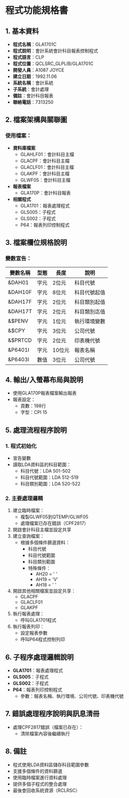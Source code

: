 # 程式功能規格書

## 1. 基本資料
- **程式名稱**：GLA1701C
- **程式說明**：會計系統會計科目報表控制程式
- **程式語言**：CLP
- **程式位置**：QCLSRC_GLPLIB/GLA1701C
- **開發人員**：A1087 JOYCE
- **建立日期**：1992.11.06
- **系統名稱**：會計系統
- **子系統**：會計處理
- **備註**：會計科目報表
- **聯絡電話**：7313250

## 2. 檔案架構與關聯圖
### 使用檔案：
- **資料庫檔案**
  - GLAHLF01：會計科目主檔
  - GLACPF：會計科目主檔
  - GLACLF01：會計科目主檔
  - GLAKPF：會計科目主檔
  - GLWF05：會計科目主檔
- **報表檔案**
  - GLA170P：會計科目報表
- **相關程式**
  - GLA1701：報表處理程式
  - GLS005：子程式
  - GLS002：子程式
  - P64：報表列印控制程式

## 3. 檔案欄位規格說明
### 變數宣告：
| 變數名稱 | 型態 | 長度 | 說明 |
|---------|------|------|------|
| &DAH01 | 字元 | 2位元 | 科目代號 |
| &DAH10F | 字元 | 8位元 | 科目代號起值 |
| &DAH17F | 字元 | 2位元 | 科目類別起值 |
| &DAH17T | 字元 | 2位元 | 科目類別迄值 |
| &$PENV | 字元 | 1位元 | 執行環境變數 |
| &$CPY | 字元 | 3位元 | 公司代號 |
| &$PRTCD | 字元 | 2位元 | 印表機代號 |
| &P6401I | 字元 | 10位元 | 報表名稱 |
| &P6403I | 數值 | 3位元 | 公司代號 |

## 4. 輸出/入螢幕布局與說明
- 使用GLA170P報表檔案輸出報表
- 報表設定：
  * 頁數：198行
  * 字型：CPI 15

## 5. 處理流程程序說明
### 1. 程式初始化
- 宣告變數
- 讀取LDA資料區的科目範圍：
  * 科目代號：LDA 501-502
  * 科目代號範圍：LDA 512-519
  * 科目類別範圍：LDA 520-522

### 2. 主要處理邏輯
1. 建立臨時檔案：
   - 複製GLWF05到QTEMP/GLWF05
   - 處理檔案已存在錯誤（CPF2817）
2. 開啟會計科目主檔並設定共享
3. 建立查詢檔案：
   - 根據多個條件篩選資料：
     * 科目代號
     * 科目代號範圍
     * 科目類別範圍
     * 特殊條件：
       - AH20 = ' '
       - AH19 = 'V'
       - AH18 = ' '
4. 開啟其他相關檔案並設定共享：
   - GLACPF
   - GLACLF01
   - GLAKPF
5. 執行報表處理：
   - 呼叫GLA1701程式
6. 執行報表列印：
   - 設定報表參數
   - 呼叫P64程式控制列印

## 6. 子程序處理邏輯說明
- **GLA1701**：報表處理程式
- **GLS005**：子程式
- **GLS002**：子程式
- **P64**：報表列印控制程式
  * 參數：報表名稱、執行環境、公司代號、印表機代號

## 7. 錯誤處理程序說明與訊息清冊
- 處理CPF2817錯誤（檔案已存在）：
  * 清除檔案內容後繼續執行

## 8. 備註
- 程式使用LDA資料區儲存科目範圍參數
- 支援多個條件的資料篩選
- 使用臨時檔案進行資料處理
- 提供多個子程式的整合處理
- 最後會回收系統資源（RCLRSC） 